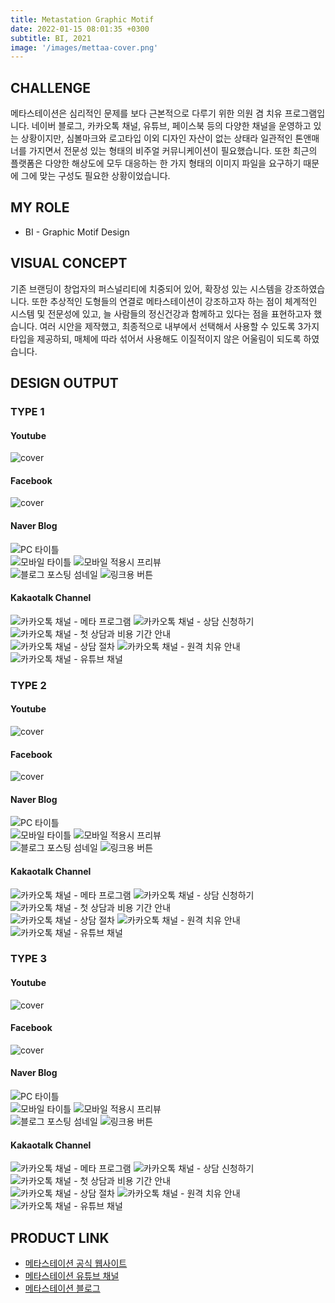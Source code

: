 ```yaml
---
title: Metastation Graphic Motif
date: 2022-01-15 08:01:35 +0300
subtitle: BI, 2021
image: '/images/mettaa-cover.png'
---
```


## CHALLENGE

메타스테이션은 심리적인 문제를 보다 근본적으로 다루기 위한 의원 겸 치유 프로그램입니다. 네이버 블로그, 카카오톡 채널, 유튜브, 페이스북 등의 다양한 채널을 운영하고 있는 상황이지만, 심볼마크와 로고타입 이외 디자인 자산이 없는 상태라 일관적인 톤앤매너를 가지면서 전문성 있는 형태의 비주얼 커뮤니케이션이 필요했습니다. 또한 최근의 플랫폼은 다양한 해상도에 모두 대응하는 한 가지 형태의 이미지 파일을 요구하기 때문에 그에 맞는 구성도 필요한 상황이었습니다.

## MY ROLE

* BI - Graphic Motif Design

## VISUAL CONCEPT

기존 브랜딩이 창업자의 퍼스널리티에 치중되어 있어, 확장성 있는 시스템을 강조하였습니다. 또한 추상적인 도형들의 연결로 메타스테이션이 강조하고자 하는 점이 체계적인 시스템 및 전문성에 있고, 늘 사람들의 정신건강과 함께하고 있다는 점을 표현하고자 했습니다. 여러 시안을 제작했고, 최종적으로 내부에서 선택해서 사용할 수 있도록 3가지 타입을 제공하되, 매체에 따라 섞어서 사용해도 이질적이지 않은 어울림이 되도록 하였습니다.

## DESIGN OUTPUT

### TYPE 1

#### Youtube 
<div class="gallery-box">
  <div class="gallery">
    <img src="/images/mettaa/mettaa-type1-youtubecover.png" loading="lazy" alt="cover">
  </div>
</div>

#### Facebook
<div class="gallery-box">
  <div class="gallery">
    <img src="/images/mettaa/mettaa-type1-fbcover.png" loading="lazy" alt="cover">
  </div>
</div>

#### Naver Blog
<div class="gallery-box">
  <div class="gallery">
    <img src="/images/mettaa/mettaa-type1-blogpccover.png" loading="lazy" alt="PC 타이틀">
  </div>
  <div class="gallery">
    <img src="/images/mettaa/mettaa-type1-blogmobilecover.png" loading="lazy" alt="모바일 타이틀">
    <img src="/images/mettaa/mettaa-type1-blogmobilepreview.png" loading="lazy" alt="모바일 적용시 프리뷰">
  </div>
  <div class="gallery">
    <img src="/images/mettaa/mettaa-type1-blogthumbnail.png" loading="lazy" alt="블로그 포스팅 섬네일">
    <img src="/images/mettaa/mettaa-type1-blogbtn.png" loading="lazy" alt="링크용 버튼">
  </div>
</div>

#### Kakaotalk Channel
<div class="gallery-box">
  <div class="gallery">
    <img src="/images/mettaa/mettaa-type1-kakao_1.png" loading="lazy" alt="카카오톡 채널 - 메타 프로그램">
    <img src="/images/mettaa/mettaa-type1-kakao_2.png" loading="lazy" alt="카카오톡 채널 - 상담 신청하기">
    <img src="/images/mettaa/mettaa-type1-kakao_3.png" loading="lazy" alt="카카오톡 채널 - 첫 상담과 비용 기간 안내">
  </div>
  <div class="gallery">
    <img src="/images/mettaa/mettaa-type1-kakao_4.png" loading="lazy" alt="카카오톡 채널 - 상담 절차">
    <img src="/images/mettaa/mettaa-type1-kakao_5.png" loading="lazy" alt="카카오톡 채널 - 원격 치유 안내">
    <img src="/images/mettaa/mettaa-type1-kakao_6.png" loading="lazy" alt="카카오톡 채널 - 유튜브 채널">
  </div>
</div>

### TYPE 2

#### Youtube 
<div class="gallery-box">
  <div class="gallery">
    <img src="/images/mettaa/mettaa-type2-youtubecover.png" loading="lazy" alt="cover">
  </div>
</div>

#### Facebook
<div class="gallery-box">
  <div class="gallery">
    <img src="/images/mettaa/mettaa-type2-fbcover.png" loading="lazy" alt="cover">
  </div>
</div>

#### Naver Blog
<div class="gallery-box">
  <div class="gallery">
    <img src="/images/mettaa/mettaa-type2-blogpccover.png" loading="lazy" alt="PC 타이틀">
  </div>
  <div class="gallery">
    <img src="/images/mettaa/mettaa-type2-blogmobilecover.png" loading="lazy" alt="모바일 타이틀">
    <img src="/images/mettaa/mettaa-type2-blogmobilepreview.png" loading="lazy" alt="모바일 적용시 프리뷰">
  </div>
  <div class="gallery">
    <img src="/images/mettaa/mettaa-type2-blogthumbnail.png" loading="lazy" alt="블로그 포스팅 섬네일">
    <img src="/images/mettaa/mettaa-type2-blogbtn.png" loading="lazy" alt="링크용 버튼">
  </div>
</div>

#### Kakaotalk Channel
<div class="gallery-box">
  <div class="gallery">
    <img src="/images/mettaa/mettaa-type2-kakao_1.png" loading="lazy" alt="카카오톡 채널 - 메타 프로그램">
    <img src="/images/mettaa/mettaa-type2-kakao_2.png" loading="lazy" alt="카카오톡 채널 - 상담 신청하기">
    <img src="/images/mettaa/mettaa-type2-kakao_3.png" loading="lazy" alt="카카오톡 채널 - 첫 상담과 비용 기간 안내">
  </div>
  <div class="gallery">
    <img src="/images/mettaa/mettaa-type2-kakao_4.png" loading="lazy" alt="카카오톡 채널 - 상담 절차">
    <img src="/images/mettaa/mettaa-type2-kakao_5.png" loading="lazy" alt="카카오톡 채널 - 원격 치유 안내">
    <img src="/images/mettaa/mettaa-type2-kakao_6.png" loading="lazy" alt="카카오톡 채널 - 유튜브 채널">
  </div>
</div>

### TYPE 3

#### Youtube 
<div class="gallery-box">
  <div class="gallery">
    <img src="/images/mettaa/mettaa-type3-youtubecover.png" loading="lazy" alt="cover">
  </div>
</div>

#### Facebook
<div class="gallery-box">
  <div class="gallery">
    <img src="/images/mettaa/mettaa-type3-fbcover.png" loading="lazy" alt="cover">
  </div>
</div>

#### Naver Blog
<div class="gallery-box">
  <div class="gallery">
    <img src="/images/mettaa/mettaa-type3-blogpccover.png" loading="lazy" alt="PC 타이틀">
  </div>
  <div class="gallery">
    <img src="/images/mettaa/mettaa-type3-blogmobilecover.png" loading="lazy" alt="모바일 타이틀">
    <img src="/images/mettaa/mettaa-type3-blogmobilepreview.png" loading="lazy" alt="모바일 적용시 프리뷰">
  </div>
  <div class="gallery">
    <img src="/images/mettaa/mettaa-type3-blogthumbnail.png" loading="lazy" alt="블로그 포스팅 섬네일">
    <img src="/images/mettaa/mettaa-type3-blogbtn.png" loading="lazy" alt="링크용 버튼">
  </div>
</div>

#### Kakaotalk Channel
<div class="gallery-box">
  <div class="gallery">
    <img src="/images/mettaa/mettaa-type3-kakao_1.png" loading="lazy" alt="카카오톡 채널 - 메타 프로그램">
    <img src="/images/mettaa/mettaa-type3-kakao_2.png" loading="lazy" alt="카카오톡 채널 - 상담 신청하기">
    <img src="/images/mettaa/mettaa-type3-kakao_3.png" loading="lazy" alt="카카오톡 채널 - 첫 상담과 비용 기간 안내">
  </div>
  <div class="gallery">
    <img src="/images/mettaa/mettaa-type3-kakao_4.png" loading="lazy" alt="카카오톡 채널 - 상담 절차">
    <img src="/images/mettaa/mettaa-type3-kakao_5.png" loading="lazy" alt="카카오톡 채널 - 원격 치유 안내">
    <img src="/images/mettaa/mettaa-type3-kakao_6.png" loading="lazy" alt="카카오톡 채널 - 유튜브 채널">
  </div>
</div>

## PRODUCT LINK
* <a href="https://www.mettaa.com/">메타스테이션 공식 웹사이트 </a>
* <a href="https://www.youtube.com/@mettaa">메타스테이션 유튜브 채널</a>
* <a href="https://blog.naver.com/mettaastation">메타스테이션 블로그</a>